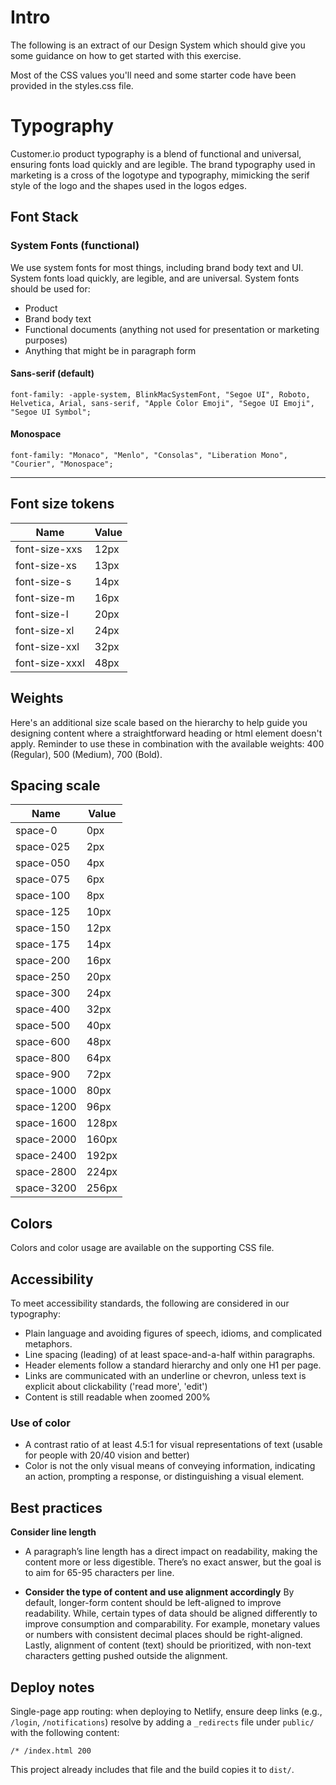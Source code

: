 # Intro

The following is an extract of our Design System which should give you some guidance on how to get started with this exercise.

Most of the CSS values you'll need and some starter code have been provided in the styles.css file.

# Typography

Customer.io product typography is a blend of functional and universal, ensuring fonts load quickly and are legible. The brand typography used in marketing is a cross of the logotype and typography, mimicking the serif style of the logo and the shapes used in the logos edges.

## Font Stack

### System Fonts (functional)

We use system fonts for most things, including brand body text and UI. System fonts load quickly, are legible, and are universal. System fonts should be used for:

- Product
- Brand body text
- Functional documents (anything not used for presentation or marketing purposes)
- Anything that might be in paragraph form

#### Sans-serif (default)

`font-family: -apple-system, BlinkMacSystemFont, "Segoe UI", Roboto, Helvetica, Arial, sans-serif, "Apple Color Emoji", "Segoe UI Emoji", "Segoe UI Symbol";`

#### Monospace

`font-family: "Monaco", "Menlo", "Consolas", "Liberation Mono", "Courier", "Monospace";`

---

## Font size tokens

| Name           | Value |
| -------------- | ----- |
| font-size-xxs  | 12px  |
| font-size-xs   | 13px  |
| font-size-s    | 14px  |
| font-size-m    | 16px  |
| font-size-l    | 20px  |
| font-size-xl   | 24px  |
| font-size-xxl  | 32px  |
| font-size-xxxl | 48px  |

## Weights

Here's an additional size scale based on the hierarchy to help guide you designing content where a straightforward heading or html element doesn't apply. Reminder to use these in combination with the available weights: 400 (Regular), 500 (Medium), 700 (Bold).

## Spacing scale

| Name       | Value |
| ---------- | ----- |
| space-0    | 0px   |
| space-025  | 2px   |
| space-050  | 4px   |
| space-075  | 6px   |
| space-100  | 8px   |
| space-125  | 10px  |
| space-150  | 12px  |
| space-175  | 14px  |
| space-200  | 16px  |
| space-250  | 20px  |
| space-300  | 24px  |
| space-400  | 32px  |
| space-500  | 40px  |
| space-600  | 48px  |
| space-800  | 64px  |
| space-900  | 72px  |
| space-1000 | 80px  |
| space-1200 | 96px  |
| space-1600 | 128px |
| space-2000 | 160px |
| space-2400 | 192px |
| space-2800 | 224px |
| space-3200 | 256px |

## Colors

Colors and color usage are available on the supporting CSS file.

## Accessibility

To meet accessibility standards, the following are considered in our typography:

- Plain language and avoiding figures of speech, idioms, and complicated metaphors.
- Line spacing (leading) of at least space-and-a-half within paragraphs.
- Header elements follow a standard hierarchy and only one H1 per page.
- Links are communicated with an underline or chevron, unless text is explicit about clickability ('read more', 'edit')
- Content is still readable when zoomed 200%

### Use of color

- A contrast ratio of at least 4.5:1 for visual representations of text (usable for people with 20/40 vision and better)
- Color is not the only visual means of conveying information, indicating an action, prompting a response, or distinguishing a visual element.

## Best practices

**Consider line length**

- A paragraph’s line length has a direct impact on readability, making the content more or less digestible. There’s no exact answer, but the goal is to aim for 65-95 characters per line.

- **Consider the type of content and use alignment accordingly**
  By default, longer-form content should be left-aligned to improve readability. While, certain types of data should be aligned differently to improve consumption and comparability. For example, monetary values or numbers with consistent decimal places should be right-aligned. Lastly, alignment of content (text) should be prioritized, with non-text characters getting pushed outside the alignment.

## Deploy notes

Single-page app routing: when deploying to Netlify, ensure deep links (e.g., `/login`, `/notifications`) resolve by adding a `_redirects` file under `public/` with the following content:

```
/* /index.html 200
```

This project already includes that file and the build copies it to `dist/`.
